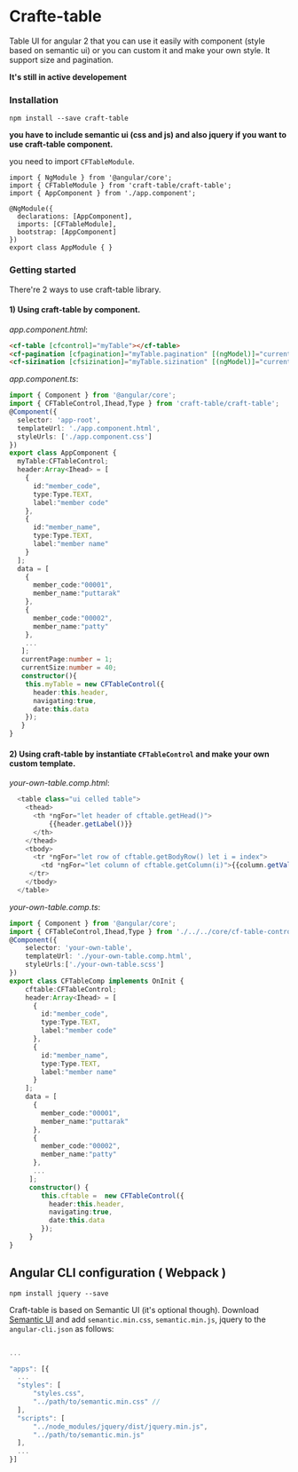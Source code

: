 # Crafte-table
Table UI for angular 2 that you can use it easily with component (style based on semantic ui) or you can custom it and make your own style. It support size and pagination.

**It's still in active developement**

### Installation

  `npm install --save craft-table`

  **you have to include semantic ui (css and js) and also jquery if you want to use craft-table component.**
 
  you need to import `CFTableModule`.
 
  ```
  import { NgModule } from '@angular/core';
  import { CFTableModule } from 'craft-table/craft-table';
  import { AppComponent } from './app.component';

  @NgModule({
    declarations: [AppComponent],
    imports: [CFTableModule],
    bootstrap: [AppComponent]
  })
  export class AppModule { }
  ```

### Getting started

  There're 2 ways to use craft-table library.

  #### 1) Using craft-table by component.
_app.component.html_:
```html
<cf-table [cfcontrol]="myTable"></cf-table>
<cf-pagination [cfpagination]="myTable.pagination" [(ngModel)]="currentPage" [class]="right"></cf-pagination>
<cf-sizination [cfsizination]="myTable.sizination" [(ngModel)]="currentSize"></cf-sizination>
```
_app.component.ts_:

```typescript
import { Component } from '@angular/core';
import { CFTableControl,Ihead,Type } from 'craft-table/craft-table';
@Component({
  selector: 'app-root',
  templateUrl: './app.component.html',
  styleUrls: ['./app.component.css']
})
export class AppComponent {
  myTable:CFTableControl;
  header:Array<Ihead> = [
    {
      id:"member_code",
      type:Type.TEXT,
      label:"member code"
    },
    {
      id:"member_name",
      type:Type.TEXT,
      label:"member name"
    }
  ];
  data = [
    {
      member_code:"00001",
      member_name:"puttarak"
    },
    {
      member_code:"00002",
      member_name:"patty"
    },
    ...
   ];
   currentPage:number = 1;
   currentSize:number = 40;
   constructor(){
    this.myTable = new CFTableControl({
      header:this.header,
      navigating:true,
      date:this.data
    });
   }
}
```
  #### 2) Using craft-table by instantiate `CFTableControl` and make your own custom template.
  
_your-own-table.comp.html_:
```typescript
  <table class="ui celled table">
    <thead>
      <th *ngFor="let header of cftable.getHead()"> 
          {{header.getLabel()}}
      </th>
    </thead>
    <tbody>
      <tr *ngFor="let row of cftable.getBodyRow() let i = index">
        <td *ngFor="let column of cftable.getColumn(i)">{{column.getValue()}} </td>
     </tr>
    </tbody>
  </table>
 ```
  
_your-own-table.comp.ts_:   
```typescript
import { Component } from '@angular/core';
import { CFTableControl,Ihead,Type } from './../../core/cf-table-control.class';
@Component({
    selector: 'your-own-table',
    templateUrl: './your-own-table.comp.html',
    styleUrls:['./your-own-table.scss']
})
export class CFTableComp implements OnInit {
    cftable:CFTableControl;
    header:Array<Ihead> = [
      {
        id:"member_code",
        type:Type.TEXT,
        label:"member code"
      },
      {
        id:"member_name",
        type:Type.TEXT,
        label:"member name"
      }
    ];
    data = [
      {
        member_code:"00001",
        member_name:"puttarak"
      },
      {
        member_code:"00002",
        member_name:"patty"
      },
      ...
     ];
     constructor() {
        this.cftable =  new CFTableControl({
          header:this.header,
          navigating:true,
          date:this.data
        });
     }
}
```
        
## Angular CLI configuration ( Webpack )
`npm install jquery --save`

Craft-table is based on Semantic UI (it's optional though).
Download  <a href="https://semantic-ui.com/introduction/getting-started.html">Semantic UI</a>
and add `semantic.min.css`, `semantic.min.js`, jquery to the `angular-cli.json` as follows:
```javascript

...

"apps": [{
  ... 
  "styles": [
      "styles.css",
      "../path/to/semantic.min.css" // 
  ],
  "scripts": [
      "../node_modules/jquery/dist/jquery.min.js",
      "../path/to/semantic.min.js"
  ],
  ...
}]
